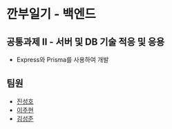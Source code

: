 # 깐부일기 - 백엔드
## 공통과제 II - 서버 및 DB 기술 적응 및 응용
- Express와 Prisma를 사용하여 개발
## 팀원
- [진성호](https://github.com/SeonghoJin)
- [이주현](https://github.com/juhyuns)
- [김성준](https://github.com/sjwhole)